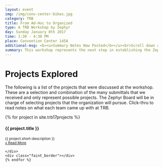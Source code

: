 ```yaml
---
layout: event
img: /img/conv-center-bikes.jpg
category: TRB
title: From Ad-Hoc to Organized
type: A TRB Workshop by Zephyr
day: Sunday January 8th 2017
time: 1:30 - 4:30 PM
place: Convention Center 145A
additional-msg: <b><u>Summary Notes Now Posted</b></u><br>Scroll down and click-thru to get a summary of take-aways that will help inform the future of Zephyr.
summary: This workshop represents the next step in establishing the Zephyr Foundation, a rigorous, community-wide framework for improving travel analysis methods. Attendees will work in teams to develop scopes for specific projects that improve travel analysis in order to support better decision-making and the public good.  
---
```


# Projects Explored

The following is a list of the projects that were discussed at the workshop.  These are a selection and combination of the many submittals that we received and only represent possible projects.  The Zephyr Board will be in charge of selecting projects that the organization will pursue. Click-thru to read notes on what each team came up with at TRB.

<div class="card-deck">
    {% for project in site.trb17projects %}
  	<div class="col-md-5" style="height: 250px;">
    	<h4>{{ project.title }}</h4>
    	<p><small class="text-muted">{{ project.short-description }}
 		<a href="{{ project.url }}"><br>&raquo;&nbsp;Read&nbsp;More</a>
 		</small></p>
 		
    </div>
    <div class="faint_border"></div>
  	{% endfor %}
</div>





